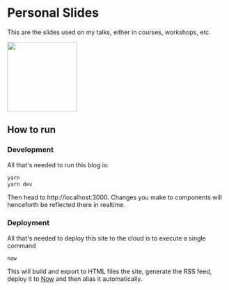 # Personal Slides

This are the slides used on my talks, either in courses, workshops, etc.

<a href="https://www.patreon.com/sergiodxa">
	<img src="https://c5.patreon.com/external/logo/become_a_patron_button@2x.png" width="160">
</a>

## How to run

### Development

All that's needed to run this blog is:

```bash
yarn
yarn dev
```

Then head to http://localhost:3000. Changes you make to components will henceforth be reflected there in realtime.

### Deployment

All that's needed to deploy this site to the cloud is to execute a single command

```
now
```

This will build and export to HTML files the site, generate the RSS feed, deploy it to [Now](https://now.sh) and then alias it automatically.
